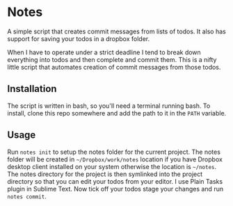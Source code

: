 # Notes

A simple script that creates commit messages from lists
of todos. It also has support for saving your todos in
a dropbox folder.

When I have to operate under a strict deadline I tend to break down
everything into todos and then complete and commit them. This is a nifty little
script that automates creation of commit messages from those todos.

## Installation

The script is written in bash, so you'll need a terminal
running bash. To install, clone this repo somewhere and add
the path to it in the `PATH` variable.

## Usage

Run `notes init` to setup the notes folder for the current project.
The notes  folder will be created in `~/Dropbox/work/notes` location if
you have Dropbox desktop client installed on your system otherwise the
location is `~/notes`. The notes directory for the project is then symlinked
into the project directory so that you can edit your todos from your editor.
I use Plain Tasks plugin in Sublime Text. Now tick off your todos stage your
changes and run `notes commit`.

